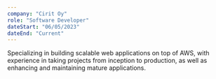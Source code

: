 ```yaml
---
company: "Cirit Oy"
role: "Software Developer"
dateStart: "06/05/2023"
dateEnd: "Current"
---
```


Specializing in building scalable web applications on top of AWS, with experience in taking projects from inception to production, as well as enhancing and maintaining mature applications.
